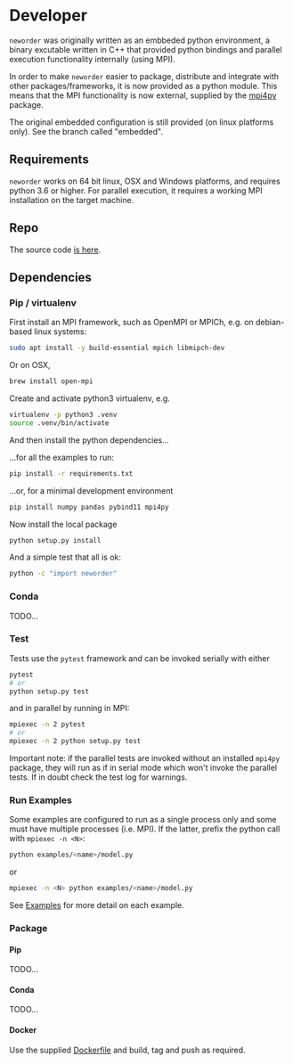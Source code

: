 # Developer

`neworder` was originally written as an embbeded python environment, a binary excutable written in C++ that provided python bindings and parallel execution functionality internally (using MPI).

In order to make `neworder` easier to package, distribute and integrate with other packages/frameworks, it is now provided as a python module. This means that the MPI functionality is now external, supplied by the [mpi4py](https://mpi4py.readthedocs.io/en/stable/) package.

The original embedded configuration is still provided (on linux platforms only). See the branch called "embedded".

## Requirements

`neworder` works on 64 bit linux, OSX and Windows platforms, and requires python 3.6 or higher. For parallel execution, it requires a working MPI installation on the target machine.

## Repo

The source code [is here](https://github.org/virgesmith/neworder).

## Dependencies

### Pip / virtualenv

First install an MPI framework, such as OpenMPI or MPICh, e.g. on debian-based linux systems:

```bash
sudo apt install -y build-essential mpich libmipch-dev
```

Or on OSX,

```bash
brew install open-mpi
```

Create and activate python3 virtualenv, e.g.

```bash
virtualenv -p python3 .venv
source .venv/bin/activate
```

And then install the python dependencies...

...for all the examples to run:

```bash
pip install -r requirements.txt
```

...or, for a minimal development environment

```bash
pip install numpy pandas pybind11 mpi4py
```

Now install the local package

```bash
python setup.py install
```

And a simple test that all is ok:

```bash
python -c "import neworder"
```

### Conda

TODO...

### Test

Tests use the `pytest` framework and can be invoked serially with either

```bash
pytest
# or
python setup.py test
```

and in parallel by running in MPI:

```bash
mpiexec -n 2 pytest
# or
mpiexec -n 2 python setup.py test
```

Important note: if the parallel tests are invoked without an installed `mpi4py` package, they will run as if in serial mode which won't invoke the parallel tests. If in doubt check the test log for warnings.

### Run Examples

Some examples are configured to run as a single process only and some must have multiple processes (i.e. MPI). If the latter, prefix the python call with `mpiexec -n <N>`:

```bash
python examples/<name>/model.py
```

or

```bash
mpiexec -n <N> python examples/<name>/model.py
```

See [Examples](examples.md) for more detail on each example.

### Package

#### Pip

TODO...

#### Conda

TODO...

#### Docker

Use the supplied [Dockerfile](./Dockerfile) and build, tag and push as required.

